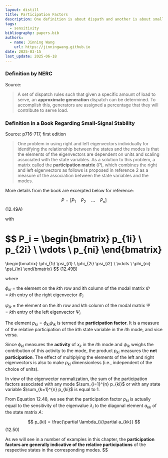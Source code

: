 ```yaml
---
layout: distill
title: Participation Factors
description: One definition is about dispath and another is about small-signal stability.
tags:
  - sensitivity
bibliography: papers.bib
authors:
  - name: Jinning Wang
    url: https://jinningwang.github.io
date: 2025-03-15
last_update: 2025-06-18
---
```


### Definition by NERC

Source: <d-cite key="nerc2024glossary"></d-cite>

> A set of dispatch rules such that given a specific amount of load to serve, an **approximate generation** dispatch can be determined. To accomplish this, generators are assigned a percentage that they will contribute to serve load.

### Definition in a Book Regarding Small-Signal Stability

Source: <d-cite key="kundur1994Power"></d-cite> p716-717, first edition

> One problem in using right and left eigenvectors individually for identifying the relationship between the states and the modes is that the elements of the eigenvectors are dependent on units and scaling associated with the state variables. As a solution to this problem, a matrix called the **participation matrix** ($P$), which combines the right and left eigenvectors as follows is proposed in reference 2 as a measure of the association between the state variables and the modes.

More details from the book are excerpted below for reference:

$$ P = [ P_1 \quad P_2 \quad \dots \quad P_n ] $$ (12.49A)

with

$$
P_i =
\begin{bmatrix}
p_{1i} \\
p_{2i} \\
\vdots \\
p_{ni}
\end{bmatrix}
=
\begin{bmatrix}
\phi_{1i} \psi_{i1} \\
\phi_{2i} \psi_{i2} \\
\vdots \\
\phi_{ni} \psi_{in}
\end{bmatrix}
$$ (12.49B)

where

$\phi_{ki}$ = the element on the $k$th row and $i$th column of the modal matrix $\Phi$
<br>= $k$th entry of the right eigenvector $\Phi_i$

$\psi_{ik}$ = the element on the $i$th row and $k$th column of the modal matrix $\Psi$
<br>= $k$th entry of the left eigenvector $\Psi_i$

The element $p_{ki} = \phi_{ki} \psi_{ik}$ is termed the **participation factor**.
It is a measure of the relative participation of the $k$th state variable in the $i$th mode, and vice versa.

Since $\phi_{ki}$ measures the **activity** of $x_k$ in the $i$th mode and $\psi_{ik}$ weighs the contribution of this activity to the mode, the product $p_{ki}$ measures the **net participation**.
The effect of multiplying the elements of the left and right eigenvectors is also to make $p_{ki}$ dimensionless (i.e., independent of the choice of units).

In view of the eigenvector normalization, the sum of the participation factors associated with any mode $\sum_{i=1}^{n} p_{ki}$ or with any state variable $\sum_{k=1}^{n} p_{ki}$ is equal to 1.

From Equation 12.48, we see that the participation factor $p_{ki}$ is actually equal to the sensitivity of the eigenvalue $\lambda_i$ to the diagonal element $a_{kk}$ of the state matrix $A$:

$$ p_{ki} = \frac{\partial \lambda_i}{\partial a_{kk}} $$ (12.50)

As we will see in a number of examples in this chapter, the **participation factors are generally indicative of the relative participations** of the respective states in the corresponding modes.
$$
